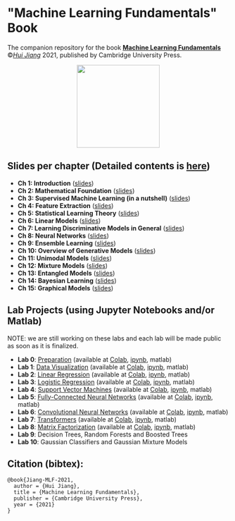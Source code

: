 # "Machine Learning Fundamentals" Book
The companion repository for the book [**Machine Learning Fundamentals**](https://www.amazon.com/Machine-Learning-Fundamentals-Concise-Introduction/dp/1108940021) ©[*Hui Jiang*](https://wiki.eecs.yorku.ca/user/hj/) 2021, published by Cambridge University Press.
<div style="text-align: center">
<img src="materials/cover.png" width="188">
</div>


## Slides per chapter (Detailed  contents is [here](materials/DetailedContents.pdf))

- **Ch 1: Introduction**    ([slides](materials/slides/ch1_Introduction.pdf))
- **Ch 2:  Mathematical Foundation**  ([slides](materials/slides/ch2_Mathematical_Foundation.pdf))
- **Ch 3: Supervised Machine Learning (in a nutshell)** ([slides](materials/slides/ch3_Supervised_Machine_Learning.pdf))
- **Ch 4: Feature Extraction** ([slides](materials/slides/ch4_Feature_Extraction.pdf))
- **Ch 5: Statistical Learning Theory** ([slides](materials/slides/ch5_Statistical_Learning_Theory.pdf))
- **Ch 6: Linear Models** ([slides](materials/slides/ch6_Linear_Models.pdf))
- **Ch 7: Learning Discriminative Models in General** ([slides](materials/slides/ch7_Learning_Discriminative_Models.pdf))
- **Ch 8: Neural Networks** ([slides](materials/slides/ch8_Neural_Networks.pdf))
- **Ch 9: Ensemble Learning** ([slides](materials/slides/ch9_Ensemble_Learning.pdf))
- **Ch 10: Overview of Generative Models** ([slides](materials/slides/ch10_Overview_Generative_Models.pdf))
- **Ch 11: Unimodal Models** ([slides](materials/slides/ch11_Unimodal_Models.pdf))
- **Ch 12: Mixture Models** ([slides](materials/slides/ch12_Mixture_Models.pdf))
- **Ch 13: Entangled Models** ([slides](materials/slides/ch13_Entangled_Models.pdf))
- **Ch 14: Bayesian Learning** ([slides](materials/slides/ch14_Bayesian_Learning.pdf))
- **Ch 15: Graphical Models** ([slides](materials/slides/ch15_Graphical_Models.pdf))

## Lab Projects (using Jupyter Notebooks and/or Matlab)

NOTE: we are still working on these labs and each lab will be made public as soon as it is finalized. 

- **Lab 0**: [Preparation](labs/pdf/Lab0_Preparation.pdf)  (available at [Colab](https://colab.research.google.com/drive/1nB-uULhbpFTqlUOekEW3272eqKJg6qok), [ipynb](labs/ipynb/Lab0_Preparation.ipynb), matlab)
- **Lab 1**: [Data Visualization](labs/pdf/Lab1_Data_Visualization.pdf) (available at [Colab](https://colab.research.google.com/drive/1zE2OrdJNkmzzn30CdDsj1y9qz585-afF), [ipynb](labs/ipynb/Lab1_Data_Visualization.ipynb), matlab)
- **Lab 2**: [Linear Regression](labs/pdf/Lab2_Linear_Regression.pdf)  (available at [Colab](https://colab.research.google.com/drive/1Ix04T8y0evnFnXWvHHWu0KfqsOA48hUg), [ipynb](labs/ipynb/Lab2_Linear_Regression.ipynb), matlab)
- **Lab 3**: [Logistic Regression](labs/pdf/Lab3_Logistic_Regression.pdf)  (available at [Colab](https://colab.research.google.com/drive/1qUi2qgwBMmHJb7Bx7ca_braGtptmzFOQ), [ipynb](labs/ipynb/Lab3_Logistic_Regression.ipynb), matlab)
- **Lab 4**: [Support Vector Machines](labs/pdf/Lab4_Support_Vector_Machine.pdf) (available at [Colab](https://colab.research.google.com/drive/1vlN46Xhfv4ES8jFWWI0iTj3WHKjb0KMg), [ipynb](labs/ipynb/Lab4_Support_Vector_Machine.ipynb), matlab)
- **Lab 5**: [Fully-Connected Neural Networks](labs/pdf/Lab5_Fully_Connected_Neural_Networks.pdf) (available at [Colab](https://colab.research.google.com/drive/1TY3fAAS18lyGrlEsvLhaYm6fIBP7CDgD), [ipynb](labs/ipynb/Lab5_Fully_Connected_Neural_Networks.ipynb), matlab)
- **Lab 6**: [Convolutional Neural Networks](labs/pdf/Lab6_Convolutional_Neural_Networks.pdf)  (available at [Colab](https://colab.research.google.com/drive/1Zkeujeoh4jNR9bQ67kfuIE7cV6KifZS2), [ipynb](labs/ipynb/Lab6_Convolutional_Neural_Networks.ipynb), matlab)
- **Lab 7**: [Transformers](labs/pdf/Lab7_Transformers.pdf) (available at [Colab](https://colab.research.google.com/drive/1RvaBdX-KrgCNkVoo39UYqH1qzd-hAT5q), [ipynb](labs/ipynb/Lab7_Transformers.ipynb), matlab) 
- **Lab 8**: [Matrix Factorization](abs/pdf/Lab8_Matrix_Factorization.pdf)  (available at [Colab](https://colab.research.google.com/drive/1JaGmlkrC03URmnfkKtOakckP_ds20-WA), [ipynb](labs/ipynb/Lab8_Matrix_Factorization.ipynb), matlab) 
- **Lab 9**: Decision Trees, Random Forests and Boosted Trees 
- **Lab 10**: Gaussian Classifiers and Gaussian Mixture Models 

## Citation (bibtex):
```
@book{Jiang-MLF-2021, 
  author = {Hui Jiang},
  title = {Machine Learning Fundamentals}, 
  publisher = {Cambridge University Press},
  year = {2021} 
}
```
